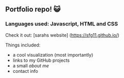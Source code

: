 ##  Portfolio repo! :smiley_cat:
### Languages used: Javascript, HTML and CSS

Check it out: [sarahs website] (https://sfg11.github.io/)

Things included:
* a cool visualization (most importantly)
* links to my GitHub projects
* a small *about me*
* contact info
